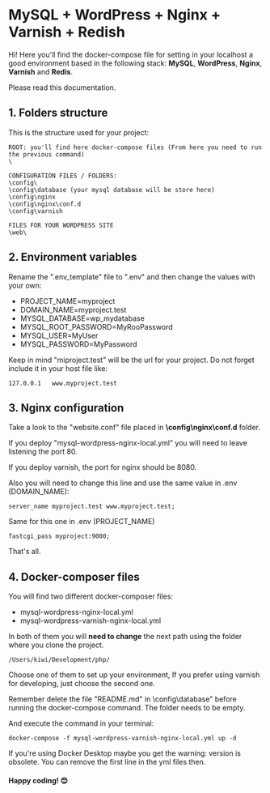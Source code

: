 # MySQL + WordPress + Nginx + Varnish + Redish

Hi! Here you'll find the docker-compose file for setting in your localhost a good environment based in the following stack: **MySQL**, **WordPress**, **Nginx**, **Varnish** and **Redis**.

Please read this documentation.

## 1. Folders structure

This is the structure used for your project:
```
ROOT: you'll find here docker-compose files (From here you need to run the previous command)
\ 

CONFIGURATION FILES / FOLDERS:
\config\
\config\database (your mysql database will be store here)
\config\nginx
\config\nginx\conf.d
\config\varnish

FILES FOR YOUR WORDPRESS SITE
\web\	
```

## 2. Environment variables

Rename the ".env_template" file to ".env" and then change the values with your own:
- PROJECT_NAME=myproject
- DOMAIN_NAME=myproject.test
- MYSQL_DATABASE=wp_mydatabase
- MYSQL_ROOT_PASSWORD=MyRooPassword
- MYSQL_USER=MyUser
- MYSQL_PASSWORD=MyPassword

Keep in mind "miproject.test" will be the url for your project. Do not forget include it in your host file like:
```
127.0.0.1	www.myproject.test
```
## 3. Nginx configuration

Take a look to the "website.conf" file placed in **\config\nginx\conf.d** folder.

If you deploy "mysql-wordpress-nginx-local.yml" you will need to leave listening the port 80.

If you deploy varnish, the port for nginx should be 8080.

Also you will need to change this line and use the same value in .env (DOMAIN_NAME):
```
server_name myproject.test www.myproject.test;
```
Same for this one in .env (PROJECT_NAME)
````
fastcgi_pass myproject:9000;
````

That's all.

## 4. Docker-composer files

You will find two different docker-composer files:
- mysql-wordpress-nginx-local.yml
- mysql-wordpress-varnish-nginx-local.yml

In both of them you will **need to change** the next path using the folder where you clone the project.
```
/Users/kiwi/Development/php/
```

Choose one of them to set up your environment, If you prefer using varnish for developing, just choose the second one.

Remember delete the file "README.md" in \config\database" before running the docker-compose command. The folder needs to be empty.

And execute the command in your terminal:
```
docker-compose -f mysql-wordpress-varnish-nginx-local.yml up -d
```

If you're using Docker Desktop maybe you get the warning: version is obsolete. You can remove the first line in the yml files then.

#### Happy coding! :blush:

